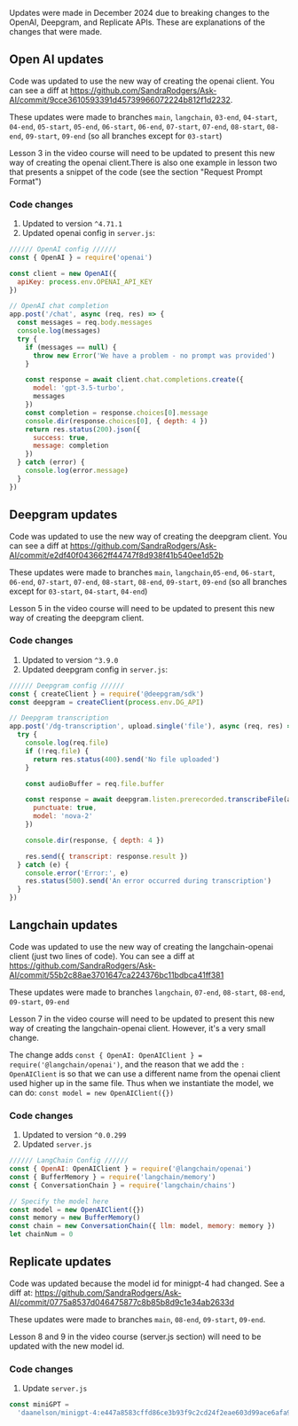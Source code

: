 Updates were made in December 2024 due to breaking changes to the OpenAI, Deepgram, and Replicate APIs. These are explanations of the changes that were made.

## Open AI updates

Code was updated to use the new way of creating the openai client. You can see a diff at https://github.com/SandraRodgers/Ask-AI/commit/9cce3610593391d45739966072224b812f1d2232.

These updates were made to branches `main`, `langchain`, `03-end`, `04-start`, `04-end`, `05-start`, `05-end`, `06-start`, `06-end`, `07-start`, `07-end`, `08-start`, `08-end`, `09-start`, `09-end` (so all branches except for `03-start`)

Lesson 3 in the video course will need to be updated to present this new way of creating the openai client.There is also one example in lesson two that presents a snippet of the code (see the section "Request Prompt Format")

### Code changes

1. Updated to version `^4.71.1`
2. Updated openai config in `server.js`:

```js
////// OpenAI config //////
const { OpenAI } = require('openai')

const client = new OpenAI({
  apiKey: process.env.OPENAI_API_KEY
})

// OpenAI chat completion
app.post('/chat', async (req, res) => {
  const messages = req.body.messages
  console.log(messages)
  try {
    if (messages == null) {
      throw new Error('We have a problem - no prompt was provided')
    }

    const response = await client.chat.completions.create({
      model: 'gpt-3.5-turbo',
      messages
    })
    const completion = response.choices[0].message
    console.dir(response.choices[0], { depth: 4 })
    return res.status(200).json({
      success: true,
      message: completion
    })
  } catch (error) {
    console.log(error.message)
  }
})
```

## Deepgram updates

Code was updated to use the new way of creating the deepgram client. You can see a diff at https://github.com/SandraRodgers/Ask-AI/commit/e2df40f043662ff44747f8d938f41b540ee1d52b

These updates were made to branches `main`, `langchain`,`05-end`, `06-start`, `06-end`, `07-start`, `07-end`, `08-start`, `08-end`, `09-start`, `09-end` (so all branches except for `03-start`, `04-start`, `04-end`)

Lesson 5 in the video course will need to be updated to present this new way of creating the deepgram client.

### Code changes

1. Updated to version `^3.9.0`
2. Updated deepgram config in `server.js`:

```js
////// Deepgram config //////
const { createClient } = require('@deepgram/sdk')
const deepgram = createClient(process.env.DG_API)

// Deepgram transcription
app.post('/dg-transcription', upload.single('file'), async (req, res) => {
  try {
    console.log(req.file)
    if (!req.file) {
      return res.status(400).send('No file uploaded')
    }

    const audioBuffer = req.file.buffer

    const response = await deepgram.listen.prerecorded.transcribeFile(audioBuffer, {
      punctuate: true,
      model: 'nova-2'
    })

    console.dir(response, { depth: 4 })

    res.send({ transcript: response.result })
  } catch (e) {
    console.error('Error:', e)
    res.status(500).send('An error occurred during transcription')
  }
})
```

## Langchain updates

Code was updated to use the new way of creating the langchain-openai client (just two lines of code). You can see a diff at https://github.com/SandraRodgers/Ask-AI/commit/55b2c88ae3701647ca224376bc11bdbca41ff381

These updates were made to branches `langchain`, `07-end`, `08-start`, `08-end`, `09-start`, `09-end`

Lesson 7 in the video course will need to be updated to present this new way of creating the langchain-openai client. However, it's a very small change.

The change adds `const { OpenAI: OpenAIClient } = require('@langchain/openai')`, and the reason that we add the `: OpenAIClient` is so that we can use a different name from the openai client used higher up in the same file. Thus when we instantiate the model, we can do: `const model = new OpenAIClient({}) `

### Code changes

1. Updated to version `^0.0.299`
2. Updated `server.js`

```js
////// LangChain Config //////
const { OpenAI: OpenAIClient } = require('@langchain/openai')
const { BufferMemory } = require('langchain/memory')
const { ConversationChain } = require('langchain/chains')

// Specify the model here
const model = new OpenAIClient({})
const memory = new BufferMemory()
const chain = new ConversationChain({ llm: model, memory: memory })
let chainNum = 0
```

## Replicate updates

Code was updated because the model id for minigpt-4 had changed. See a diff at: https://github.com/SandraRodgers/Ask-AI/commit/0775a8537d046475877c8b85b8d9c1e34ab2633d

These updates were made to branches `main`, `08-end`, `09-start`, `09-end`.

Lesson 8 and 9 in the video course (server.js section) will need to be updated with the new model id.

### Code changes

1. Update `server.js`

```js
const miniGPT =
  'daanelson/minigpt-4:e447a8583cffd86ce3b93f9c2cd24f2eae603d99ace6afa94b33a08e94a3cd06'
```
